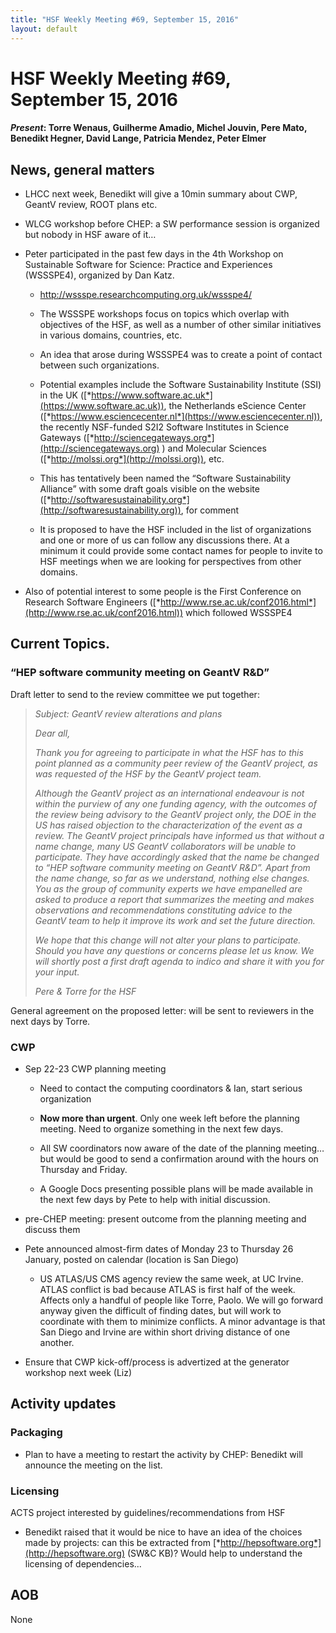 ```yaml
---
title: "HSF Weekly Meeting #69, September 15, 2016"
layout: default
---
```


# HSF Weekly Meeting #69, September 15, 2016

#### *Present*: Torre Wenaus, Guilherme Amadio, Michel Jouvin, Pere Mato, Benedikt Hegner, David Lange, Patricia Mendez, Peter Elmer 

## News, general matters

-   LHCC next week, Benedikt will give a 10min summary about CWP, GeantV review, ROOT plans etc.

-   WLCG workshop before CHEP: a SW performance session is organized but nobody in HSF aware of it…

-   Peter participated in the past few days in the 4th Workshop on Sustainable Software for Science: Practice and Experiences (WSSSPE4), organized by Dan Katz.

    -   http://wssspe.researchcomputing.org.uk/wssspe4/

    -   The WSSSPE workshops focus on topics which overlap with objectives of the HSF, as well as a number of other similar initiatives in various domains, countries, etc.

    -   An idea that arose during WSSSPE4 was to create a point of contact between such organizations.

    -   Potential examples include the Software Sustainability Institute (SSI) in the UK ([*https://www.software.ac.uk*](https://www.software.ac.uk)), the Netherlands eScience Center ([*https://www.esciencecenter.nl*](https://www.esciencecenter.nl)), the recently NSF-funded S2I2 Software Institutes in Science Gateways ([*http://sciencegateways.org*](http://sciencegateways.org) ) and Molecular Sciences ([*http://molssi.org*](http://molssi.org)), etc.

    -   This has tentatively been named the “Software Sustainability Alliance” with some draft goals visible on the website ([*http://softwaresustainability.org*](http://softwaresustainability.org)), for comment

    -   It is proposed to have the HSF included in the list of organizations and one or more of us can follow any discussions there. At a minimum it could provide some contact names for people to invite to HSF meetings when we are looking for perspectives from other domains.

-   Also of potential interest to some people is the First Conference on Research Software Engineers ([*http://www.rse.ac.uk/conf2016.html*](http://www.rse.ac.uk/conf2016.html)) which followed WSSSPE4

## Current Topics.

### “HEP software community meeting on GeantV R&D”

Draft letter to send to the review committee we put together:

> *Subject: GeantV review alterations and plans*
>
> *Dear all,*
>
> *Thank you for agreeing to participate in what the HSF has to this point planned as a community peer review of the GeantV project, as was requested of the HSF by the GeantV project team.*
>
> *Although the GeantV project as an international endeavour is not within the purview of any one funding agency, with the outcomes of the review being advisory to the GeantV project only, the DOE in the US has raised objection to the characterization of the event as a review. The GeantV project principals have informed us that without a name change, many US GeantV collaborators will be unable to participate. They have accordingly asked that the name be changed to “HEP software community meeting on GeantV R&D”. Apart from the name change, so far as we understand, nothing else changes. You as the group of community experts we have empanelled are asked to produce a report that summarizes the meeting and makes observations and recommendations constituting advice to the GeantV team to help it improve its work and set the future direction.*
>
> *We hope that this change will not alter your plans to participate. Should you have any questions or concerns please let us know. We will shortly post a first draft agenda to indico and share it with you for your input.*
>
> *Pere & Torre for the HSF*

General agreement on the proposed letter: will be sent to reviewers in the next days by Torre.

### CWP

-   Sep 22-23 CWP planning meeting

    -   Need to contact the computing coordinators & Ian, start serious organization

    -   **Now more than urgent**. Only one week left before the planning meeting. Need to organize something in the next few days.

    -   All SW coordinators now aware of the date of the planning meeting… but would be good to send a confirmation around with the hours on Thursday and Friday.

    -   A Google Docs presenting possible plans will be made available in the next few days by Pete to help with initial discussion.

-   pre-CHEP meeting: present outcome from the planning meeting and discuss them

-   Pete announced almost-firm dates of Monday 23 to Thursday 26 January, posted on calendar (location is San Diego)

    -   US ATLAS/US CMS agency review the same week, at UC Irvine. ATLAS conflict is bad because ATLAS is first half of the week. Affects only a handful of people like Torre, Paolo. We will go forward anyway given the difficult of finding dates, but will work to coordinate with them to minimize conflicts. A minor advantage is that San Diego and Irvine are within short driving distance of one another.

-   Ensure that CWP kick-off/process is advertized at the generator workshop next week (Liz)

## Activity updates

### Packaging

-   Plan to have a meeting to restart the activity by CHEP: Benedikt will announce the meeting on the list.

### Licensing

ACTS project interested by guidelines/recommendations from HSF

-   Benedikt raised that it would be nice to have an idea of the choices made by projects: can this be extracted from [*http://hepsoftware.org*](http://hepsoftware.org) (SW&C KB)? Would help to understand the licensing of dependencies...

## AOB

None
